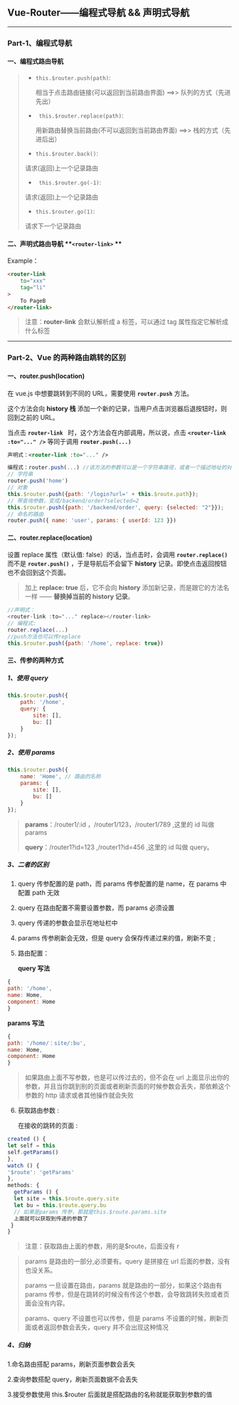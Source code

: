 <!-- @format -->

## Vue-Router——编程式导航 && 声明式导航

---

### Part-1、编程式导航

#### 一、编程式路由导航

> - `this.$router.push(path)`:
>
>   相当于点击路由链接(可以返回到当前路由界面) ==>> 队列的方式（先进先出）
>
> - ` this.$router.replace(path)`:
>
>   用新路由替换当前路由(不可以返回到当前路由界面) ==>> 栈的方式（先进后出）
>
> - `this.$router.back()`:
>
> 请求(返回)上一个记录路由
>
> - ` this.$router.go(-1)`:
>
> 请求(返回)上一个记录路由
>
> - `this.$router.go(1)`:
>
> 请求下一个记录路由

#### 二、声明式路由导航 **`<router-link>` **

Example：

```html
<router-link
	to="xxx"
	tag="li"
>
	To PageB
</router-link>
```

> 注意：**router-link** 会默认解析成 a 标签，可以通过 tag 属性指定它解析成什么标签

---

### Part-2、Vue 的两种路由跳转的区别

#### 一、router.push(location)

在 vue.js 中想要跳转到不同的 URL，需要使用 **`router.push`** 方法。

这个方法会向 **history 栈** 添加一个新的记录，当用户点击浏览器后退按钮时，则回到之前的 URL。

当点击 **`router-link `** 时，这个方法会在内部调用，所以说，点击 **`<router-link :to="..." />`** 等同于调用 **`router.push(...)`**

```xml
声明式：<router-link :to="..." />
```

```javascript
编程式：router.push(...) //该方法的参数可以是一个字符串路径，或者一个描述地址的对象。
// 字符串
router.push('home')
// 对象
this.$router.push({path: '/login?url=' + this.$route.path});
// 带查询参数，变成/backend/order?selected=2
this.$router.push({path: '/backend/order', query: {selected: "2"}});
// 命名的路由
router.push({ name: 'user', params: { userId: 123 }})
```

#### 二、router.replace(location)

设置 replace 属性（默认值: false）的话，当点击时，会调用 **`router.replace()`** 而不是 **`router.push()`** ，于是导航后不会留下 **history** 记录。即使点击返回按钮也不会回到这个页面。

> 加上 **replace: true** 后，它不会向 **history** 添加新记录，而是跟它的方法名一样 —— **替换掉当前的 history 记录**。

```javascript
//声明式：
<router-link :to="..." replace></router-link>
// 编程式:
router.replace(...)
//push方法也可以传replace
this.$router.push({path: '/home', replace: true})
```

#### 三、传参的两种方式

##### 1、使用 query

```javascript
this.$router.push({
	path: '/home',
	query: {
		site: [],
		bu: []
	}
});
```

##### 2、使用 params

```javascript
this.$router.push({
	name: 'Home', // 路由的名称
	params: {
		site: [],
		bu: []
	}
});
```

> **params**：/router1/:id ，/router1/123，/router1/789 ,这里的 id 叫做 params
>
> **query**：/router1?id=123 ,/router1?id=456 ,这里的 id 叫做 query。

##### 3、二者的区别

1. query 传参配置的是 path，而 params 传参配置的是 name，在 params 中配置 path 无效

2. query 在路由配置不需要设置参数，而 params 必须设置

3. query 传递的参数会显示在地址栏中

4. params 传参刷新会无效，但是 query 会保存传递过来的值，刷新不变 ;

5. 路由配置：

   **query 写法**

```javascript
{
path: '/home',
name: Home,
component: Home
}
```

**params 写法**

```javascript
{
path: '/home/：site/:bu',
name: Home,
component: Home
}
```

> 如果路由上面不写参数，也是可以传过去的，但不会在 url 上面显示出你的参数，并且当你跳到别的页面或者刷新页面的时候参数会丢失，那依赖这个参数的 http 请求或者其他操作就会失败

6.  获取路由参数 :

    在接收的跳转的页面 :

```javascript
created () {
let self = this
self.getParams()
},
watch () {
'$route': 'getParams'
},
methods: {
  getParams () {
  let site = this.$route.query.site
  let bu = this.$route.query.bu
  // 如果是params 传参，那就是this.$route.params.site
  上面就可以获取到传递的参数了
 }
}
```

> 注意：获取路由上面的参数，用的是$route，后面没有 r

> params 是路由的一部分,必须要有。query 是拼接在 url 后面的参数，没有也没关系。
>
> params 一旦设置在路由，params 就是路由的一部分，如果这个路由有 params 传参，但是在跳转的时候没有传这个参数，会导致跳转失败或者页面会没有内容。
>
> params、query 不设置也可以传参，但是 params 不设置的时候，刷新页面或者返回参数会丢失，query 并不会出现这种情况

##### 4、归纳

1.命名路由搭配 params，刷新页面参数会丢失

2.查询参数搭配 query，刷新页面数据不会丢失

3.接受参数使用 this.$router 后面就是搭配路由的名称就能获取到参数的值
